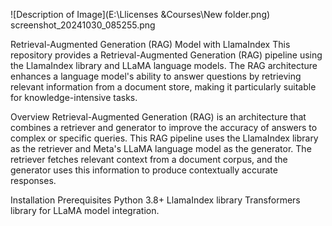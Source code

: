 ![Description of Image](E:\Llicenses &Courses\New folder.png)
screenshot_20241030_085255.png


Retrieval-Augmented Generation (RAG) Model with LlamaIndex
This repository provides a Retrieval-Augmented Generation (RAG) pipeline using the LlamaIndex library and LLaMA language models. The RAG architecture enhances a language model's ability to answer questions by retrieving relevant information from a document store, making it particularly suitable for knowledge-intensive tasks.

Overview
Retrieval-Augmented Generation (RAG) is an architecture that combines a retriever and generator to improve the accuracy of answers to complex or specific queries. This RAG pipeline uses the LlamaIndex library as the retriever and Meta's LLaMA language model as the generator. The retriever fetches relevant context from a document corpus, and the generator uses this information to produce contextually accurate responses.

Installation
Prerequisites
Python 3.8+
LlamaIndex library
Transformers library for LLaMA model integration.
